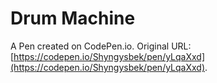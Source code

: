 # Drum Machine

A Pen created on CodePen.io. Original URL: [https://codepen.io/Shyngysbek/pen/yLqaXxd](https://codepen.io/Shyngysbek/pen/yLqaXxd).


